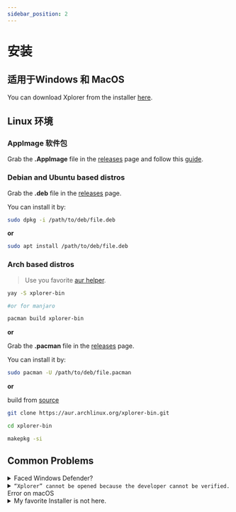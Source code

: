 ```yaml
---
sidebar_position: 2
---
```


# 安装

## 适用于Windows 和 MacOS

You can download Xplorer from the installer [here](https://github.com/kimlimjustin/xplorer/releases).

## Linux 环境

### AppImage 软件包

Grab the **.AppImage** file in the [releases](https://github.com/kimlimjustin/xplorer/releases) page and follow this [guide](https://docs.appimage.org/introduction/quickstart.html#how-to-run-an-appimage).

### Debian and Ubuntu based distros

Grab the **.deb** file in the [releases](https://github.com/kimlimjustin/xplorer/releases) page.

You can install it by:

```bash
sudo dpkg -i /path/to/deb/file.deb
```

**or**

```bash
sudo apt install /path/to/deb/file.deb
```

### Arch based distros

> Use you favorite [aur helper](https://wiki.archlinux.org/title/AUR_helpers).

```bash
yay -S xplorer-bin

#or for manjaro

pacman build xplorer-bin
```

**or**

Grab the **.pacman** file in the [releases](https://github.com/kimlimjustin/xplorer/releases) page.

You can install it by:

```bash
sudo pacman -U /path/to/deb/file.pacman
```

**or**

build from [source](https://aur.archlinux.org/xplorer-bin.git)

```bash
git clone https://aur.archlinux.org/xplorer-bin.git

cd xplorer-bin

makepkg -si
```

## Common Problems

<details>
<summary>
Faced Windows Defender?
</summary>

This is actually not an error, it's a design choice by Microsoft to protect those of us who are not tech-savvy (i.e. potentially your friends) from a virus. You don't need to worry about the safety of Xplorer in this case since it's [open source](https://github.com/kimlimjustin/xplorer) and you can inspect the code or even build your own version!

To handle this, you can just click the `More Info` button, then, just click Run Anyway.

1. ![Step 1](/img/docs/windows-defender-1.webp)
2. ![Step 2](/img/docs/windows-defender-2.webp)

:::note References

Adopted from [Stack Overflow](https://stackoverflow.com/questions/65488839/how-can-i-avoid-windows-protected-your-pc-problem-when-my-friends-try-to-use-m).

:::

</details> <details>
<summary>
<code>“Xplorer” cannot be opened because the developer cannot be verified.</code> Error on macOS
</summary>

Please try [the official docs](https://support.apple.com/guide/mac-help/open-a-mac-app-from-an-unidentified-developer-mh40616/mac) by Apple.

</details> <details>
<summary>
My favorite Installer is not here.
</summary>

Please address an issue [here](https://github.com/kimlimjustin/xplorer/new).

</details>
